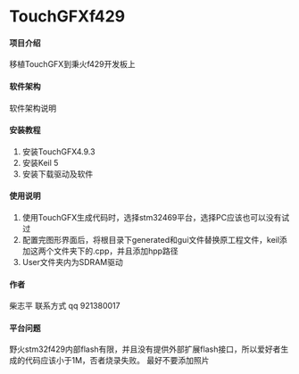# TouchGFXf429

#### 项目介绍
移植TouchGFX到秉火f429开发板上

#### 软件架构
软件架构说明


#### 安装教程

1. 安装TouchGFX4.9.3
2. 安装Keil 5
3. 安装下载驱动及软件

#### 使用说明

1. 使用TouchGFX生成代码时，选择stm32469平台，选择PC应该也可以没有试过
2. 配置完图形界面后，将根目录下generated和gui文件替换原工程文件，keil添加这两个文件夹下的.cpp，并且添加hpp路径
3. User文件夹内为SDRAM驱动

#### 作者

柴志平
联系方式 qq 921380017

#### 平台问题

野火stm32f429内部flash有限，并且没有提供外部扩展flash接口，所以爱好者生成的代码应该小于1M，否者烧录失败。
最好不要添加照片